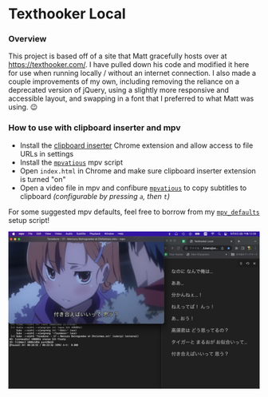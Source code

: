 # Texthooker Local

### Overview
This project is based off of a site that Matt gracefully hosts over at https://texthooker.com/. I have pulled down his code and modified it here for use when running locally / without an internet connection. I also made a couple improvements of my own, including removing the reliance on a deprecated version of jQuery, using a slightly more responsive and accessible layout, and swapping in a font that I preferred to what Matt was using. 😉

### How to use with clipboard inserter and mpv
* Install the [clipboard inserter](https://chrome.google.com/webstore/detail/clipboard-inserter/deahejllghicakhplliloeheabddjajm?hl=en) Chrome extension and allow access to file URLs in settings
* Install the [`mpvatious`](https://github.com/Ajatt-Tools/mpvacious) mpv script
* Open `index.html` in Chrome and make sure clipboard inserter extension is turned "on"
* Open a video file in mpv and confibure [`mpvatious`](https://github.com/Ajatt-Tools/mpvacious) to copy subtitles to clipboard _(configurable by pressing `a`, then `t`)_

For some suggested mpv defaults, feel free to borrow from my [`mpv_defaults`](https://github.com/jhunschejones/Language-Learning-Tools/tree/main/mpv_defaults) setup script!


![screenshot](/screenshot.png)
